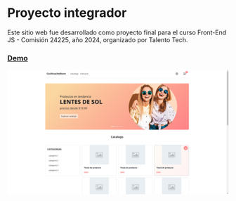 # Proyecto integrador

Este sitio web fue desarrollado como proyecto final para el curso Front-End JS - Comisión 24225, año 2024, organizado por Talento Tech.

### [Demo](https://federicoburgos-talentotech2024.netlify.app)

![](/images/screenshot.png)
